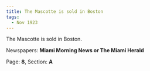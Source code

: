 ```yaml
---  
title: The Mascotte is sold in Boston  
tags:  
  - Nov 1923  
---  
```

  
The Mascotte is sold in Boston.  
  
Newspapers: **Miami Morning News or The Miami Herald**  
  
Page: **8**, Section: **A** 
